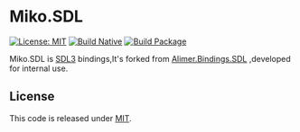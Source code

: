 # Miko.SDL

[![License: MIT](https://img.shields.io/badge/License-MIT-green.svg)](https://github.com/larks-x/Miko.SDL/blob/main/LICENSE)
[![Build Native](https://github.com/larks-x/Miko.SDL/actions/workflows/build_sdl_native.yml/badge.svg)](https://github.com/larks-x/Miko.SDL/actions/workflows/build_sdl_native.yml)
[![Build Package](https://github.com/larks-x/Miko.SDL/actions/workflows/build_nuget_package.yml/badge.svg)](https://github.com/larks-x/Miko.SDL/actions/workflows/build_nuget_package.yml)

Miko.SDL is [SDL3](https://github.com/libsdl-org/SDL) bindings,It's forked from [Alimer.Bindings.SDL](https://github.com/amerkoleci/Alimer.Bindings.SDL) ,developed for internal use.

## License

This code is released under [MIT](https://github.com/larks-x/Miko.SDL/blob/main/LICENSE).
